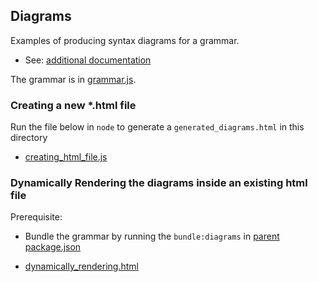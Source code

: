 ## Diagrams

Examples of producing syntax diagrams for a grammar.

- See: [additional documentation](https://chevrotain.io/docs/guide/generating_syntax_diagrams.html)

The grammar is in [grammar.js](./grammar.js).

### Creating a new \*.html file

Run the file below in `node` to generate a `generated_diagrams.html` in this directory

- [creating_html_file.js](./creating_html_file.js)

### Dynamically Rendering the diagrams inside an existing html file

Prerequisite:

- Bundle the grammar by running the `bundle:diagrams` in [parent package.json](../package.json)

- [dynamically_rendering.html](./dynamically_rendering.html)

